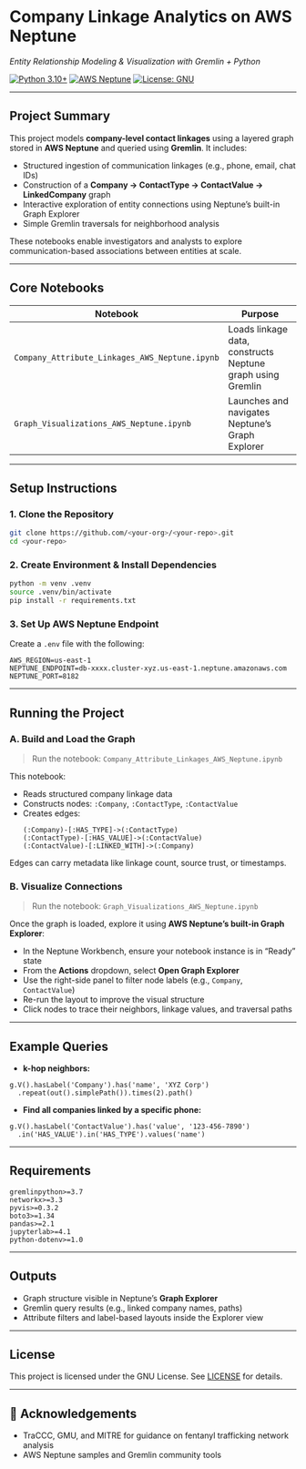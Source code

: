 # Company Linkage Analytics on AWS Neptune  
_Entity Relationship Modeling & Visualization with Gremlin + Python_

[![Python 3.10+](https://img.shields.io/badge/python-3.10%2B-blue)](https://www.python.org/downloads/release/python-3100/)
[![AWS Neptune](https://img.shields.io/badge/AWS-Neptune-green)](https://aws.amazon.com/neptune/)
[![License: GNU](https://img.shields.io/badge/License-GNU-blue.svg)](LICENSE)

---

## Project Summary

This project models **company-level contact linkages** using a layered graph stored in **AWS Neptune** and queried using **Gremlin**. It includes:

- Structured ingestion of communication linkages (e.g., phone, email, chat IDs)
- Construction of a **Company → ContactType → ContactValue → LinkedCompany** graph
- Interactive exploration of entity connections using Neptune’s built-in Graph Explorer
- Simple Gremlin traversals for neighborhood analysis

These notebooks enable investigators and analysts to explore communication-based associations between entities at scale.

---

## Core Notebooks

| Notebook | Purpose |
|----------|---------|
| `Company_Attribute_Linkages_AWS_Neptune.ipynb` | Loads linkage data, constructs Neptune graph using Gremlin |
| `Graph_Visualizations_AWS_Neptune.ipynb`      | Launches and navigates Neptune’s Graph Explorer |

---

## Setup Instructions

### 1. Clone the Repository

```bash
git clone https://github.com/<your-org>/<your-repo>.git
cd <your-repo>
```

### 2. Create Environment & Install Dependencies

```bash
python -m venv .venv
source .venv/bin/activate
pip install -r requirements.txt
```

### 3. Set Up AWS Neptune Endpoint

Create a `.env` file with the following:

```env
AWS_REGION=us-east-1
NEPTUNE_ENDPOINT=db-xxxx.cluster-xyz.us-east-1.neptune.amazonaws.com
NEPTUNE_PORT=8182
```

---

## Running the Project

### A. Build and Load the Graph

> Run the notebook: `Company_Attribute_Linkages_AWS_Neptune.ipynb`

This notebook:
- Reads structured company linkage data
- Constructs nodes: `:Company`, `:ContactType`, `:ContactValue`
- Creates edges:
  ```
  (:Company)-[:HAS_TYPE]->(:ContactType)
  (:ContactType)-[:HAS_VALUE]->(:ContactValue)
  (:ContactValue)-[:LINKED_WITH]->(:Company)
  ```

Edges can carry metadata like linkage count, source trust, or timestamps.

### B. Visualize Connections

> Run the notebook: `Graph_Visualizations_AWS_Neptune.ipynb`

Once the graph is loaded, explore it using **AWS Neptune’s built-in Graph Explorer**:

- In the Neptune Workbench, ensure your notebook instance is in “Ready” state
- From the **Actions** dropdown, select **Open Graph Explorer**
- Use the right-side panel to filter node labels (e.g., `Company`, `ContactValue`)
- Re-run the layout to improve the visual structure
- Click nodes to trace their neighbors, linkage values, and traversal paths

---

## Example Queries

- **k-hop neighbors:**
```gremlin
g.V().hasLabel('Company').has('name', 'XYZ Corp')
  .repeat(out().simplePath()).times(2).path()
```

- **Find all companies linked by a specific phone:**
```gremlin
g.V().hasLabel('ContactValue').has('value', '123-456-7890')
  .in('HAS_VALUE').in('HAS_TYPE').values('name')
```

---

## Requirements

```
gremlinpython>=3.7
networkx>=3.3
pyvis>=0.3.2
boto3>=1.34
pandas>=2.1
jupyterlab>=4.1
python-dotenv>=1.0
```

---

## Outputs

- Graph structure visible in Neptune’s **Graph Explorer**
- Gremlin query results (e.g., linked company names, paths)
- Attribute filters and label-based layouts inside the Explorer view

---

## License

This project is licensed under the GNU License. See [LICENSE](LICENSE) for details.

---

## 🙏 Acknowledgements

- TraCCC, GMU, and MITRE for guidance on fentanyl trafficking network analysis  
- AWS Neptune samples and Gremlin community tools
